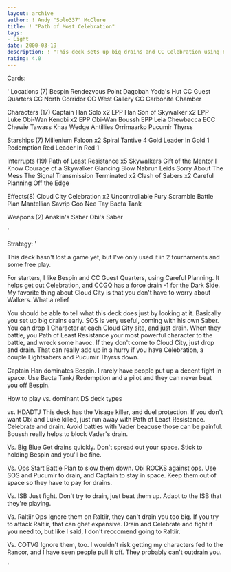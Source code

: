 ```yaml
---
layout: archive
author: ! Andy "Solo337" McClure
title: ! "Path of Most Celebration"
tags:
- Light
date: 2000-03-19
description: ! "This deck sets up big drains and CC Celebration using Path of Least Resistance to enhance retrieval, drains, and combat."
rating: 4.0
---
```

Cards: 

'
Locations (7)
Bespin
Rendezvous Point
Dagobah Yoda's Hut
CC Guest Quarters
CC North Corridor
CC West Gallery
CC Carbonite Chamber

Characters (17)
Captain Han Solo x2
EPP Han
Son of Skywalker x2
EPP Luke
Obi-Wan Kenobi x2
EPP Obi-Wan
Boussh
EPP Leia
Chewbacca
ECC Chewie
Tawass Khaa
Wedge Antillies
Orrimaarko
Pucumir Thyrss

Starships (7)
Millenium Falcon x2
Spiral
Tantive 4
Gold Leader In Gold 1
Redemption
Red Leader In Red 1

Interrupts (19)
Path of Least Resistance x5
Skywalkers
Gift of the Mentor
I Know
Courage of a Skywalker
Glancing Blow
Nabrun Leids
Sorry About The Mess
The Signal
Transmission Terminated x2
Clash of Sabers x2
Careful Planning
Off the Edge

Effects(8)
Cloud City Celebration x2
Uncontrollable Fury
Scramble
Battle Plan
Mantellian Savrip
Goo Nee Tay
Bacta Tank

Weapons (2)
Anakin's Saber
Obi's Saber

'

Strategy: '


This deck hasn't lost a game yet, but I've only used it in 2 tournaments and some free play.

For starters, I like Bespin and CC Guest Quarters, using Careful Planning. It helps get out Celebration, and CCGQ has a force drain -1 for the Dark Side. My favorite thing about Cloud City is that you don't have to worry about Walkers. What a relief

You should be able to tell what this deck does just by looking at it. Basically you set up big drains early. SOS is very useful, coming with his own Saber. You can drop 1 Character at each Cloud City site, and just drain. When they battle, you Path of Least Resistance your most powerful character to the battle, and wreck some havoc. If they don't come to Cloud City, just drop and drain. That can really add up in a hurry if you have Celebration, a couple Lightsabers and Pucumir Thyrss down.

Captain Han dominates Bespin. I rarely have people put up a decent fight in space. Use Bacta Tank/ Redemption and a pilot and they can never beat you off Bespin.

How to play vs. dominant DS deck types

vs. HDADTJ
This deck has the Visage killer, and duel protection. If you don't want Obi and Luke killed, just run away with Path of Least Resistance. Celebrate and drain. Avoid battles with Vader beacuse those can be painful. Boussh really helps to block Vader's drain.

Vs. Big Blue
Get drains quickly. Don't spread out your space. Stick to holding Bespin and you'll be fine.

Vs. Ops
Start Battle Plan to slow them down. Obi ROCKS against ops. Use SOS and Pucumir to drain, and Captain to stay in space. Keep them out of space so they have to pay for drains.

Vs. ISB
Just fight. Don't try to drain, just beat them up. Adapt to the ISB that they're playing.

Vs. Raltiir Ops
Ignore them on Raltiir, they can't drain you too big. If you try to attack Raltiir, that can ghet expensive. Drain and Celebrate and fight if you need to, but like I said, I don't reccomend going to Raltiir.

Vs. COTVG
Ignore them, too. I wouldn't risk getting my characters fed to the Rancor, and I have seen people pull it off. They probably can't outdrain you.










'